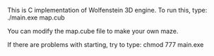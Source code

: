 This is C implementation of Wolfenstein 3D engine.
To run this, type: ./main.exe map.cub

You can modify the map.cube file to make your own maze.

If there are problems with starting, try to type: chmod 777 main.exe
